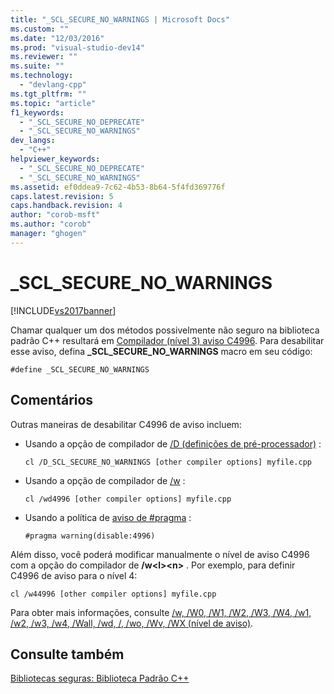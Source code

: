 ```yaml
---
title: "_SCL_SECURE_NO_WARNINGS | Microsoft Docs"
ms.custom: ""
ms.date: "12/03/2016"
ms.prod: "visual-studio-dev14"
ms.reviewer: ""
ms.suite: ""
ms.technology: 
  - "devlang-cpp"
ms.tgt_pltfrm: ""
ms.topic: "article"
f1_keywords: 
  - "_SCL_SECURE_NO_DEPRECATE"
  - "_SCL_SECURE_NO_WARNINGS"
dev_langs: 
  - "C++"
helpviewer_keywords: 
  - "_SCL_SECURE_NO_DEPRECATE"
  - "_SCL_SECURE_NO_WARNINGS"
ms.assetid: ef0ddea9-7c62-4b53-8b64-5f4fd369776f
caps.latest.revision: 5
caps.handback.revision: 4
author: "corob-msft"
ms.author: "corob"
manager: "ghogen"
---
```

# _SCL_SECURE_NO_WARNINGS
[!INCLUDE[vs2017banner](../assembler/inline/includes/vs2017banner.md)]

Chamar qualquer um dos métodos possivelmente não seguro na biblioteca padrão C\+\+ resultará em [Compilador \(nível 3\) aviso C4996](../error-messages/compiler-warnings/compiler-warning-level-3-c4996.md).  Para desabilitar esse aviso, defina **\_SCL\_SECURE\_NO\_WARNINGS** macro em seu código:  
  
```  
#define _SCL_SECURE_NO_WARNINGS  
```  
  
## Comentários  
 Outras maneiras de desabilitar C4996 de aviso incluem:  
  
-   Usando a opção de compilador de [\/D \(definições de pré\-processador\)](../build/reference/d-preprocessor-definitions.md) :  
  
    ```  
    cl /D_SCL_SECURE_NO_WARNINGS [other compiler options] myfile.cpp  
    ```  
  
-   Usando a opção de compilador de [\/w](../build/reference/compiler-option-warning-level.md) :  
  
    ```  
    cl /wd4996 [other compiler options] myfile.cpp  
    ```  
  
-   Usando a política de [aviso de \#pragma](../preprocessor/warning.md) :  
  
    ```  
    #pragma warning(disable:4996)  
    ```  
  
 Além disso, você poderá modificar manualmente o nível de aviso C4996 com a opção do compilador de **\/w\<l\>\<n\>** .  Por exemplo, para definir C4996 de aviso para o nível 4:  
  
```  
cl /w44996 [other compiler options] myfile.cpp  
```  
  
 Para obter mais informações, consulte [\/w, \/W0, \/W1, \/W2, \/W3, \/W4, \/w1, \/w2, \/w3, \/w4, \/Wall, \/wd, \/, \/wo, \/Wv, \/WX \(nível de aviso\)](../build/reference/compiler-option-warning-level.md).  
  
## Consulte também  
 [Bibliotecas seguras: Biblioteca Padrão C\+\+](../standard-library/safe-libraries-cpp-standard-library.md)
